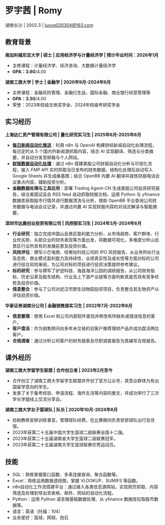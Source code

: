 # 罗宇茜 | Romy
湖南长沙 | 2002.3 | luoyq020304@163.com


## 教育背景
**南加利福尼亚大学 | 硕士 | 应用经济学与计量经济学 | 预计毕业时间：2026年1月**
- 主修课程：计量经济学、经济咨询、大数据计量经济学
- **GPA：3.60**/4.00

**湖南工商大学 | 学士 | 金融学 | 2020年9月-2024年6月**
- 主修课程：金融风险管理、金融衍生品、国际金融、商业银行经营管理等
- **GPA：3.50**/4.00
- 荣誉：2023年校级文体奖学金、2024年校级考研奖学金


## 实习经历
**上海达仁资产管理有限公司 | 量化研究实习生 | 2025年6月-2025年8月**
- [**每日新闻自动化推送**](/posts/)：利用 n8n 与 OpenAI 构建财经新闻自动化处理流程，每日定时从 5 个国内外新闻源抓取内容，结合 AI 实现翻译、筛选与分类摘要，并自动分发至邮箱与个人网站。
- [**财报数据自动化处理**](/earnings/)：通过 n8n 搭建美股公司财报自动化分析与可视化流程，接入 FMP API 实时抓取当日发布的财务数据，结构化处理后自动写入 Google Sheets 并生成桑基图；结合 OpenBB 内置 AI 翻译并提炼财报电话会议重点内容，辅助投资分析。
- **金融数据处理与工具应用**：部署 Trading Agent-CN 生成美股公司投资研究报告，结合美国证监会 RSS feed 自动抓取财报文档，运用 Python 与 yfinance 数据库获取股市行情并进行数据清洗与分析，借助 OpenBB 平台查询公司财务数据与电话会议记录，并通过内置 AI 实现财报内容的对话式解读与智能摘要。

**深圳市达晨创业投资有限公司 | 风控部实习生 | 2024年3月-2024年6月**
- **行业研究**：独立完成中国山岳景区盈利能力分析，从市场趋势、客户群体、行业优劣势、头部企业的财务表现等方面出发，将数据可视化，多维度分析山岳景区行业所具有的发展前景及投资价值。 
- **风险评估**：撰写小芒电商、哇嘶哒科技公司的 IPO 风控报告，从业务所处行业及态势、商业模式盈利能力及持续性、业绩真实性及成长性等方面对标的公司进行综合风险审阅，为公司对标的项目进行投资决策提供参考建议。 
- **标的研究**：参与撰写了驴迹科技、海昌海洋公园的调研报告，从公司财务指标、历史沿革及股东结构、行业及上下游产业链等方面判断其是否具有竞争优势及投资价值。 
- **信息整合**：参与了公司对武汉市野生动物园投资项目，负责整合其生物资产以评估投资价值。

**华泰证券湖南分公司 | 金融销售部实习生 | 2022年7月-2022年8月**
- **信息整理**：使用 Excel 和公司内部软件查找并修改有所缺失或错误信息的客户。 
- **客户盘活**：作为销售顾问向多年未交易的旧客户推荐理财产品并成功盘活两位客户。 
- **合规调查**：通过分析公司客户的财务报表及尽职调查报告为其编写合规报告。 


## 课外经历
**湖南工商大学留学生联盟 | 合作创立者 | 2023年2月至今**
- 合作创立了湖南工商大学留学生联盟并开创了官方公众号，其受众群体为有出国留学意向的学生。  
- 发表了关于备考经验、申请流程、海外生活等内容的推文，并成功举行了三次学长学姐线上交流分享会。

**湖南工商大学女子篮球队 | 队长 | 2020年10月-2024年6月**
- 协助教练安排训练事宜，管理球队经费，在比赛期间负责安排球队出行及住宿。 
- 2023年获第二十五届中国大学生篮球二级联赛全国十二强。 
- 2023年获第二十五届湖南省大学生篮球二级联赛冠军。 
- 2023年获第二十五届湖南大学生篮球联赛优秀运动员。


## 技能
- SQL：熟练掌握窗口函数、多表连接查询、聚合函数等。
- Excel：熟练运用数据透视图，掌握 VLOOKUP、SUMIFS 等函数。
- n8n自动化工作流搭建平台：通过接入各类信息源网站，实现网页抓取、内容筛选及处理到导出至表格、邮件、网站的自动化流程。
- Python：运用 Python 语言做基础数据处理、从 yfinance 数据库拉取股市数据等。
- 语言：英语（托福：104）
- 业余爱好：篮球、网球、抱石

